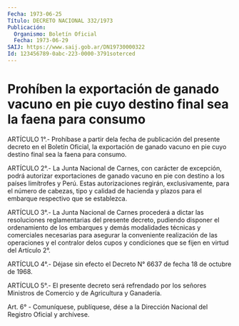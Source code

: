 ```yaml
---
Fecha: 1973-06-25
Título: DECRETO NACIONAL 332/1973
Publicación:
  Organismo: Boletín Oficial
  Fecha: 1973-06-29
SAIJ: https://www.saij.gob.ar/DN19730000322
Id: 123456789-0abc-223-0000-3791soterced
---
```

# Prohíben la exportación de ganado vacuno en pie cuyo destino final sea la faena para consumo

<a id="1"></a>
ARTÍCULO 1°.- Prohíbase a partir dela fecha de publicación del presente decreto en el Boletín Oficial, la exportación de ganado vacuno en pie cuyo destino final sea la faena para consumo.

<a id="2"></a>
ARTÍCULO 2°.- La Junta Nacional de Carnes, con carácter de excepción, podrá autorizar exportaciones de ganado vacuno en pie con destino a los países limítrofes y Perú. Estas autorizaciones regirán, exclusivamente, para el número de cabezas, tipo y calidad de hacienda y plazos para el embarque respectivo que se establezca.

<a id="3"></a>
ARTÍCULO 3°.- La Junta Nacional de Carnes procederá a dictar las resoluciones reglamentarias del presente decreto, pudiendo disponer el ordenamiento de los embarques y demás modalidades técnicas y comerciales necesarias para asegurar la conveniente realización de las operaciones y el contralor delos cupos y condiciones que se fijen en virtud del Artículo 2°.

<a id="4"></a>
ARTÍCULO 4°.- Déjase sin efecto el Decreto N° 6637 de fecha 18 de octubre de 1968.

<a id="5"></a>
ARTÍCULO 5°.- El presente decreto será refrendado por los señores Ministros de Comercio y de Agricultura y Ganadería.

<a id="6"></a>
Art. 6° - Comuníquese, publíquese, dése a la Dirección Nacional del Registro Oficial y archívese.